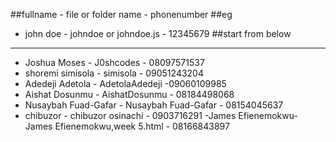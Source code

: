##fullname - file or folder name - phonenumber
##eg
- john doe - johndoe or johndoe.js - 12345679
##start from below
--------------------------------------
- Joshua Moses - J0shcodes - 08097571537
- shoremi simisola - simisola     - 09051243204
- Adedeji Adetola - AdetolaAdedeji -09060109985
- Aishat Dosunmu - AishatDosunmu - 08184498068
- Nusaybah Fuad-Gafar - Nusaybah Fuad-Gafar - 08154045637
- chibuzor - chibuzor osinachi - 0903716291
-James Efienemokwu- James Efienemokwu,week 5.html - 08166843897

